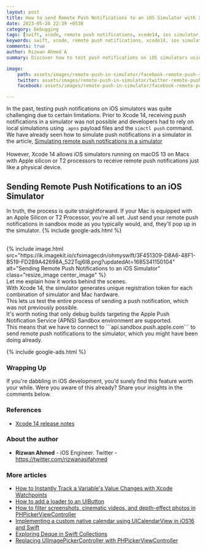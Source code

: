 ```yaml
---
layout: post
title: How to send Remote Push Notifications to an iOS Simulator with Xcode 14
date: 2023-05-28 22:39 +0530
category: Debugging
tags: [swift, xcode, remote push notifications, xcode14, ios simulator, apple silicon, t2 processor]
keywords: swift, xcode, remote push notifications, xcode14, ios simulator, apple silicon, t2 processor
comments: true
author: Rizwan Ahmed A
summary: Discover how to test push notifications on iOS simulators using Xcode 14. Learn to connect to APNS Sandbox and enjoy seamless testing without a physical device. Dive into the future of iOS development with ohmyswift.com

image:
    path: assets/images/remote-push-in-simulator/facebook-remote-push-simulator.png
    twitter: assets/images/remote-push-in-simulator/twitter-remote-push-simulator.png
    facebook: assets/images/remote-push-in-simulator/facebook-remote-push-simulator.png 

---
```



In the past, testing push notifications on iOS simulators was quite challenging due to certain limitations. Prior to Xcode 14, receiving push notifications in a simulator was not possible and developers had to rely on local simulations using `.apns` payload files and the `simctl push` command.
We have already seen how to simulate push notifications in a simulator in the article, [Simulating remote push notifications in a simulator](https://ohmyswift.com/blog/2020/02/13/simulating-remote-push-notifications-in-a-simulator/)
<br  />
<br  />
However, Xcode 14 allows iOS simulators running on macOS 13 on Macs with Apple silicon or T2 processors to receive remote push notifications just like a physical device. 


## Sending Remote Push Notifications to an iOS Simulator

In truth, the process is quite straightforward. If your Mac is equipped with an Apple Silicon or T2 Processor, you're all set. Just send your remote push notifications in sandbox mode as you typically would, and, they'll pop up in the simulator.
{% include google-ads.html %}

<br  />
{% include image.html src="https://ik.imagekit.io/cfsimagecdn/ohmyswift/3F451309-D8A6-48F1-B519-FD2B9A42698A_522Tqj6I8.png?updatedAt=1685341150104" alt="Sending Remote Push Notifications to an iOS Simulator" class="resize_image center_image" %}

<br  />
Let me explain how it works behind the scenes. <br  />
With Xcode 14, the simulator generates unique registration token for each combination of simulator and Mac hardware.<br  />
This lets us test the entire process of sending a push notification, which was not previously possible.  <br  />
It's worth noting that only debug builds targeting the Apple Push Notification Service (APNS) Sandbox environment are supported.<br  /> This means that we have to connect to ```api.sandbox.push.apple.com``` to send remote push notifications to the simulator, which you might have been doing already. 

{% include google-ads.html %}


### Wrapping Up

If you're dabbling in iOS development, you'd surely find this feature worth your while.
Were you aware of this already? Share your insights in the comments below.


### References

- [Xcode 14 release notes](https://developer.apple.com/documentation/xcode-release-notes/xcode-14-release-notes)

### About the author

- **Rizwan Ahmed** - iOS Engineer.  Twitter - <https://twitter.com/rizwanasifahmed>

### More articles

- [How to Instantly Track a Variable's Value Changes with Xcode Watchpoints](/blog/2023/05/26/how-to-instantly-track-a-variable-s-value-changes-with-xcode-watchpoints/)
- [How to add a loader to an UIButton](/blog/2022/08/28/how-to-add-a-loader-to-an-uibutton/)
- [How to filter screenshots, cinematic videos, and depth-effect photos in PHPickerViewController](/blog/2022/06/26/how-to-filter-screenshots-cinematic-videos-and-depth-effect-photos-in-phpickerviewcontroller/)
- [Implementing a custom native calendar using UICalendarView in iOS16 and Swift](/blog/2022/06/12/implementing-a-custom-native-calendar-using-uicalendarview-in-ios16-and-swift/)
- [Exploring Deque in Swift Collections](/blog/2021/04/14/exploring-deque-in-swift-collections/)
- [Replacing UIImagePickerController with PHPickerViewController](/blog/2020/08/29/replacing-uiimagepickercontroller-with-phpickerviewcontroller/)

